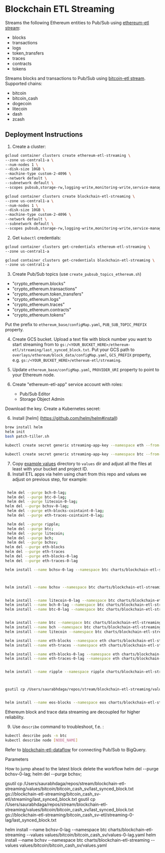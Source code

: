# Blockchain ETL Streaming

Streams the following Ethereum entities to Pub/Sub using 
[ethereum-etl stream](https://github.com/blockchain-etl/ethereum-etl#stream):

- blocks
- transactions
- logs
- token_transfers 
- traces
- contracts
- tokens

Streams blocks and transactions to Pub/Sub using 
[bitcoin-etl stream](https://github.com/blockchain-etl/bitcoin-etl#stream). Supported chains:

- bitcoin
- bitcoin_cash
- dogecoin
- litecoin
- dash
- zcash

## Deployment Instructions

1. Create a cluster:

```bash
gcloud container clusters create ethereum-etl-streaming \
--zone us-central1-a \
--num-nodes 1 \
--disk-size 10GB \
--machine-type custom-2-4096 \
--network default \
--subnetwork default \
--scopes pubsub,storage-rw,logging-write,monitoring-write,service-management,service-control,trace
```


```bash
gcloud container clusters create blockchain-etl-streaming \
--zone us-central1-a \
--num-nodes 1 \
--disk-size 10GB \
--machine-type custom-2-4096 \
--network default \
--subnetwork default \
--scopes pubsub,storage-rw,logging-write,monitoring-write,service-management,service-control,trace
```


2. Get `kubectl` credentials:

```bash
gcloud container clusters get-credentials ethereum-etl-streaming \
--zone us-central1-a
```

```bash
gcloud container clusters get-credentials blockchain-etl-streaming \
--zone us-central1-a
```

3. Create Pub/Sub topics (use `create_pubsub_topics_ethereum.sh`)
  - "crypto_ethereum.blocks" 
  - "crypto_ethereum.transactions" 
  - "crypto_ethereum.token_transfers" 
  - "crypto_ethereum.logs" 
  - "crypto_ethereum.traces" 
  - "crypto_ethereum.contracts" 
  - "crypto_ethereum.tokens" 

Put the prefix to `ethereum_base/configMap.yaml`, `PUB_SUB_TOPIC_PREFIX` property.

4. Create GCS bucket. Upload a text file with block number you want to start streaming from to 
`gs:/<YOUR_BUCKET_HERE>/ethereum-etl/streaming/last_synced_block.txt`.
Put your GCS path to `overlays/ethereum/block_data/configMap.yaml`, `GCS_PREFIX` property, 
e.g. `gs:/<YOUR_BUCKET_HERE>/ethereum-etl/streaming`.

5. Update `ethereum_base/configMap.yaml`, `PROVIDER_URI` property to point to your Ethereum node.

5. Create "ethereum-etl-app" service account with roles:
    - Pub/Sub Editor
    - Storage Object Admin

Download the key. Create a Kubernetes secret:

6. Install [helm] (https://github.com/helm/helm#install) 

```bash
brew install helm
helm init  
bash patch-tiller.sh
```

```bash
kubectl create secret generic streaming-app-key --namespace eth --from-file=key.json=$HOME/Desktop/merkle/staging-btc-etl-4a48dd2254f2.json 


```


```bash
kubectl create secret generic streaming-app-key --namespace btc --from-file=key.json=$HOME/Desktop/merkle/staging-btc-etl-4a48dd2254f2.json 

```


7. Copy [example values](example_values) directory to `values` dir and adjust all the files at least with your bucket and project ID.
8. Install ETL apps via helm using chart from this repo and values we adjust on previous step, for example:
```bash

 helm del --purge bch-0-lag; 
 helm del --purge btc-0-lag; 
 helm del --purge litecoin-0-lag;
helm del --purge bchsv-0-lag; 
 helm del --purge eth-blocks-cointaint-0-lag;
 helm del --purge eth-traces-cointaint-0-lag;

 helm del --purge ripple; 
 helm del --purge btc; 
 helm del --purge litecoin;
 helm del --purge bch; 
 helm del --purge bchsv; 
helm del --purge eth-blocks
helm del --purge eth-traces
helm del --purge eth-blocks-0-lag
helm del --purge eth-traces-0-lag

helm install --name bchsv-0-lag --namespace btc charts/blockchain-etl-streaming --values values/bitcoin/bitcoin_cash_sv/values-0-lag.yaml



helm install --name bchsv --namespace btc charts/blockchain-etl-streaming --values values/bitcoin/bitcoin_cash_sv/values.yaml


helm install --name litecoin-0-lag --namespace btc charts/blockchain-etl-streaming --values values/bitcoin/litecoin/values-0-lag.yaml
helm install --name bch-0-lag --namespace btc charts/blockchain-etl-streaming --values values/bitcoin/bitcoin_cash/values-0-lag.yaml
helm install --name btc-0-lag --namespace btc charts/blockchain-etl-streaming --values values/bitcoin/bitcoin/values-0-lag.yaml


helm install --name btc --namespace btc charts/blockchain-etl-streaming --values values/bitcoin/bitcoin/values.yaml
helm install --name bch --namespace btc charts/blockchain-etl-streaming --values values/bitcoin/bitcoin_cash/values.yaml
helm install --name litecoin --namespace btc charts/blockchain-etl-streaming --values values/bitcoin/litecoin/values.yaml

helm install --name eth-blocks --namespace eth charts/blockchain-etl-streaming --values values/ethereum/values.yaml --values values/ethereum/block_data/values.yaml
helm install --name eth-traces --namespace eth charts/blockchain-etl-streaming --values values/ethereum/values.yaml --values values/ethereum/trace_data/values.yaml 

helm install --name eth-blocks-0-lag --namespace eth charts/blockchain-etl-streaming --values values/ethereum/values-0-lag.yaml --values values/ethereum/block_data/values-0-lag.yaml
helm install --name eth-traces-0-lag --namespace eth charts/blockchain-etl-streaming --values values/ethereum/values-0-lag.yaml --values values/ethereum/trace_data/values-0-lag.yaml 


helm install --name ripple --namespace ripple charts/blockchain-etl-streaming --values values/ripple/values.yaml  



gsutil cp /Users/saurabhdaga/repos/stream/blockchain-etl-streaming/values/ripple/last_synced_block.txt gs://blockchain-etl-streaming/bitcoin_cash_sv-etl/streaming/last_synced_block.txt 


helm install --name eos-blocks --namespace eos charts/blockchain-etl-streaming --values values/eos/block_data/values.yaml
``` 
Ethereum block and trace data streaming are decoupled for higher reliability. 

9. Use `describe` command to troubleshoot, f.e. :

```bash
kubectl describe pods -n btc
kubectl describe node [NODE_NAME]
```

Refer to [blockchain-etl-dataflow](https://github.com/blockchain-etl/blockchain-etl-dataflow)
for connecting Pub/Sub to BigQuery.



Parameters


How to jump ahead to the latest block
delete the workflow
helm del --purge bchsv-0-lag;
helm del --purge bchsv; 



gsutil cp /Users/saurabhdaga/repos/stream/blockchain-etl-streaming/values/bitcoin/bitcoin_cash_sv/last_synced_block.txt gs://blockchain-etl-streaming/bitcoin_cash_sv-etl/streaming/last_synced_block.txt 
gsutil cp /Users/saurabhdaga/repos/stream/blockchain-etl-streaming/values/bitcoin/bitcoin_cash_sv/last_synced_block.txt gs://blockchain-etl-streaming/bitcoin_cash_sv-etl/streaming-0-lag/last_synced_block.txt 

helm install --name bchsv-0-lag --namespace btc charts/blockchain-etl-streaming --values values/bitcoin/bitcoin_cash_sv/values-0-lag.yaml
helm install --name bchsv --namespace btc charts/blockchain-etl-streaming --values values/bitcoin/bitcoin_cash_sv/values.yaml

